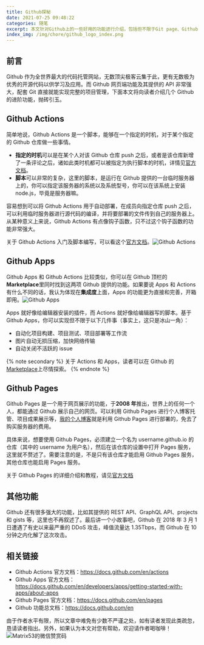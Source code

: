 ```yaml
---
title: Github探秘
date: 2021-07-25 09:48:22
categories: 随笔
excerpt: 本文针对Github上的一些好用的功能进行介绍，包括但不限于Git page、Github Action等功能，帮助读者了解Github的强大之处。
index_img: /img/chore/github_logo_index.png
---
```


## 前言

Github 作为全世界最大的代码托管网站，无数顶尖极客云集于此，更有无数极为优秀的开源代码以供学习及应用。而 Github 网页端功能及其提供的 API 非常强大，配套 Git 直接就能实现完整的项目管理，下面本文将向读者介绍几个 Github 的进阶功能，抛砖引玉。

## Github Actions

简单地说，Github Actions 是一个脚本，能够在一个指定的时机，对于某个指定的 Github 仓库做一些事情。

- **指定的时机**可以是在某个人对该 Github 仓库 push 之后，或者是该仓库新增了一条评论之后，诸如此类时机都可以被指定为执行脚本的时机，详情见[官方文档](https://docs.github.com/en/actions/reference/events-that-trigger-workflows)。
- **脚本**可以非常的复杂，这里的脚本，是运行在 Github 提供的一台临时服务器上的，你可以指定该服务器的系统以及系统型号，你可以在该系统上安装 node.js，毕竟是服务器嘛。

容易想到可以将 Github Actions 用于自动部署，在成员向指定仓库 push 之后，可以利用临时服务器进行源代码的编译，并将要部署的文件传到自己的服务器上。从某种意义上来说，Github Actions 有点像钩子函数，只不过这个钩子函数的功能非常强大。

关于 Github Actions 入门及脚本编写，可以看这个[官方文档](https://docs.github.com/en/actions)。![Github Actions](/img/chore/github_action.png)

## Github Apps

Github Apps 和 Github Actions 比较类似，你可以在 Github 顶栏的**Marketplace**里同时找到这两项 Github 提供的功能。如果要说 Apps 和 Actions 有什么不同的话，我认为体现在**集成度**上面，Apps 的功能更为直接和完善，开箱即用。![Github Apps](/img/chore/github_app.png)

Apps 就好像给编辑器安装的插件，而 Actions 就好像给编辑器写的脚本。基于 Github Apps，你可以实现但不限于以下几件事（事实上，这只是冰山一角）：

- 自动化项目构建、项目测试、项目部署等工作流
- 图片自动无损压缩，加快网络传输
- 自动关闭不活跃的 issue

{% note secondary %}
关于 Actions 和 Apps，读者可以在 Github 的[Marketplace](https://github.com/marketplace)上尽情探索。
{% endnote %}

## Github Pages

Github Pages 是一个用于网页展示的功能，于**2008 年**推出，世界上的任何一个人，都能通过 Github 展示自己的网页。可以利用 Github Pages 进行个人博客托管、项目成果展示等，[我的个人博客](https://blog.matrix53.top)就是利用 Github Pages 进行部署的，免去了购买服务器的费用。

具体来说，想要使用 Github Pages，必须建立一个名为 username.github.io 的仓库（其中的 username 为用户名），然后在该仓库的设置中打开 Pages 服务，这里就不赘述了。需要注意的是，不是只有该仓库才能启用 Github Pages 服务，其他仓库也能启用 Pages 服务。

关于 Github Pages 的详细介绍和教程，请见[官方文档](https://docs.github.com/en/pages)

## 其他功能

Github 还有很多强大的功能，比如其提供的 REST API、GraphQL API、projects 和 gists 等，这里也不再叙述了。最后讲一个小故事吧，Github 在 2018 年 3 月 1 日遭遇了有史以来最严重的 DDoS 攻击，峰值流量达 1.35Tbps，而 Github 在 10 分钟之内化解了这次攻击。

## 相关链接

- Github Actions 官方文档：https://docs.github.com/en/actions
- Github Apps 官方文档：https://docs.github.com/en/developers/apps/getting-started-with-apps/about-apps
- Github Pages 官方文档：https://docs.github.com/en/pages
- Github 功能总文档：https://docs.github.com/en

由于作者水平有限，所以文章中难免有少数不严谨之处，如有读者发现此类疏忽，恳请读者指出。另外，如果认为本文对您有帮助，欢迎请作者喝咖啡！![Matrix53的微信赞赏码](/img/global/wxQRcode_pay.png)
